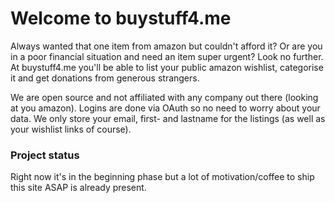 # Welcome to buystuff4.me

Always wanted that one item from amazon but couldn't afford it? Or are you in a poor financial situation and need an item super urgent? Look no further.
At buystuff4.me you'll be able to list your public amazon wishlist, categorise it and get donations from generous strangers.

We are open source and not affiliated with any company out there (looking at you amazon).
Logins are done via OAuth so no need to worry about your data. We only store your email, first- and lastname for the listings (as well as your wishlist links of course).

### Project status
Right now it's in the beginning phase but a lot of motivation/coffee to ship this site ASAP is already present.